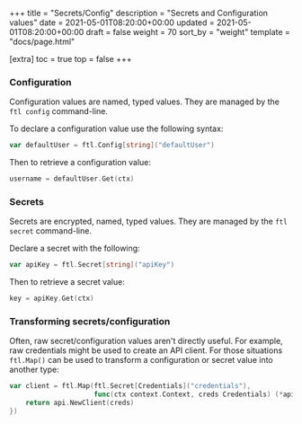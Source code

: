+++
title = "Secrets/Config"
description = "Secrets and Configuration values"
date = 2021-05-01T08:20:00+00:00
updated = 2021-05-01T08:20:00+00:00
draft = false
weight = 70
sort_by = "weight"
template = "docs/page.html"

[extra]
toc = true
top = false
+++

### Configuration

Configuration values are named, typed values. They are managed by the `ftl config` command-line.

To declare a configuration value use the following syntax:

```go
var defaultUser = ftl.Config[string]("defaultUser")
```

Then to retrieve a configuration value:

```go
username = defaultUser.Get(ctx)
```

### Secrets

Secrets are encrypted, named, typed values. They are managed by the `ftl secret` command-line.

Declare a secret with the following:

```go
var apiKey = ftl.Secret[string]("apiKey")
```

Then to retrieve a secret value:

```go
key = apiKey.Get(ctx)
```

### Transforming secrets/configuration

Often, raw secret/configuration values aren't directly useful. For example, raw credentials might be used to create an API client. For those situations `ftl.Map()` can be used to transform a configuration or secret value into another type:

```go
var client = ftl.Map(ftl.Secret[Credentials]("credentials"),
                     func(ctx context.Context, creds Credentials) (*api.Client, error) {
    return api.NewClient(creds)
})
```
